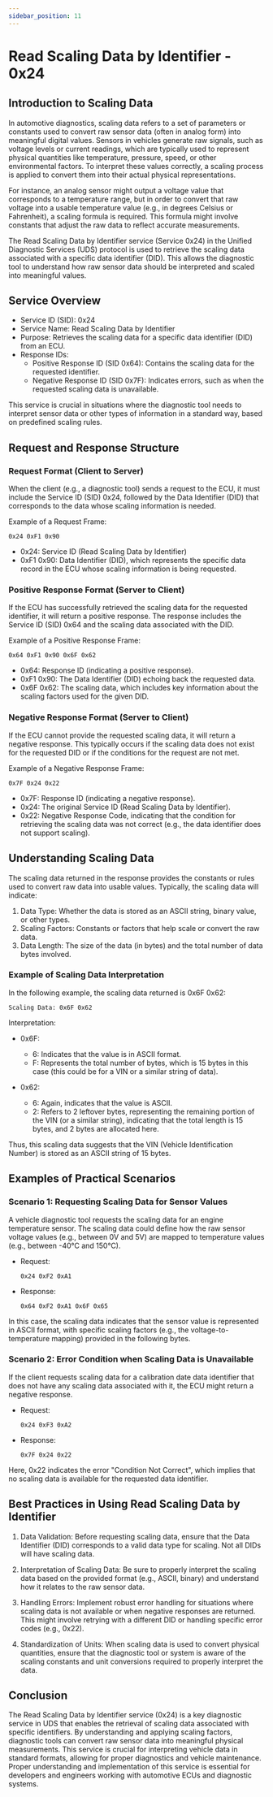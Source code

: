 ```yaml
---
sidebar_position: 11
---
```


# Read Scaling Data by Identifier - 0x24

## Introduction to Scaling Data

In automotive diagnostics, scaling data refers to a set of parameters or constants used to convert raw sensor data (often in analog form) into meaningful digital values. Sensors in vehicles generate raw signals, such as voltage levels or current readings, which are typically used to represent physical quantities like temperature, pressure, speed, or other environmental factors. To interpret these values correctly, a scaling process is applied to convert them into their actual physical representations.

For instance, an analog sensor might output a voltage value that corresponds to a temperature range, but in order to convert that raw voltage into a usable temperature value (e.g., in degrees Celsius or Fahrenheit), a scaling formula is required. This formula might involve constants that adjust the raw data to reflect accurate measurements.

The Read Scaling Data by Identifier service (Service 0x24) in the Unified Diagnostic Services (UDS) protocol is used to retrieve the scaling data associated with a specific data identifier (DID). This allows the diagnostic tool to understand how raw sensor data should be interpreted and scaled into meaningful values.

## Service Overview

- Service ID (SID): 0x24
- Service Name: Read Scaling Data by Identifier
- Purpose: Retrieves the scaling data for a specific data identifier (DID) from an ECU.
- Response IDs:
  - Positive Response ID (SID 0x64): Contains the scaling data for the requested identifier.
  - Negative Response ID (SID 0x7F): Indicates errors, such as when the requested scaling data is unavailable.

This service is crucial in situations where the diagnostic tool needs to interpret sensor data or other types of information in a standard way, based on predefined scaling rules.

## Request and Response Structure

### Request Format (Client to Server)

When the client (e.g., a diagnostic tool) sends a request to the ECU, it must include the Service ID (SID) 0x24, followed by the Data Identifier (DID) that corresponds to the data whose scaling information is needed.

Example of a Request Frame:
```
0x24 0xF1 0x90
```
- 0x24: Service ID (Read Scaling Data by Identifier)
- 0xF1 0x90: Data Identifier (DID), which represents the specific data record in the ECU whose scaling information is being requested.

### Positive Response Format (Server to Client)

If the ECU has successfully retrieved the scaling data for the requested identifier, it will return a positive response. The response includes the Service ID (SID) 0x64 and the scaling data associated with the DID.

Example of a Positive Response Frame:
```
0x64 0xF1 0x90 0x6F 0x62
```
- 0x64: Response ID (indicating a positive response).
- 0xF1 0x90: The Data Identifier (DID) echoing back the requested data.
- 0x6F 0x62: The scaling data, which includes key information about the scaling factors used for the given DID.

### Negative Response Format (Server to Client)

If the ECU cannot provide the requested scaling data, it will return a negative response. This typically occurs if the scaling data does not exist for the requested DID or if the conditions for the request are not met.

Example of a Negative Response Frame:
```
0x7F 0x24 0x22
```
- 0x7F: Response ID (indicating a negative response).
- 0x24: The original Service ID (Read Scaling Data by Identifier).
- 0x22: Negative Response Code, indicating that the condition for retrieving the scaling data was not correct (e.g., the data identifier does not support scaling).

## Understanding Scaling Data

The scaling data returned in the response provides the constants or rules used to convert raw data into usable values. Typically, the scaling data will indicate:
1. Data Type: Whether the data is stored as an ASCII string, binary value, or other types.
2. Scaling Factors: Constants or factors that help scale or convert the raw data.
3. Data Length: The size of the data (in bytes) and the total number of data bytes involved.

### Example of Scaling Data Interpretation

In the following example, the scaling data returned is 0x6F 0x62:

```
Scaling Data: 0x6F 0x62
```

Interpretation:
- 0x6F:
  - 6: Indicates that the value is in ASCII format.
  - F: Represents the total number of bytes, which is 15 bytes in this case (this could be for a VIN or a similar string of data).
  
- 0x62:
  - 6: Again, indicates that the value is ASCII.
  - 2: Refers to 2 leftover bytes, representing the remaining portion of the VIN (or a similar string), indicating that the total length is 15 bytes, and 2 bytes are allocated here.

Thus, this scaling data suggests that the VIN (Vehicle Identification Number) is stored as an ASCII string of 15 bytes.

## Examples of Practical Scenarios

### Scenario 1: Requesting Scaling Data for Sensor Values

A vehicle diagnostic tool requests the scaling data for an engine temperature sensor. The scaling data could define how the raw sensor voltage values (e.g., between 0V and 5V) are mapped to temperature values (e.g., between -40°C and 150°C).

- Request:
  ```
  0x24 0xF2 0xA1
  ```
- Response:
  ```
  0x64 0xF2 0xA1 0x6F 0x65
  ```

In this case, the scaling data indicates that the sensor value is represented in ASCII format, with specific scaling factors (e.g., the voltage-to-temperature mapping) provided in the following bytes.

### Scenario 2: Error Condition when Scaling Data is Unavailable

If the client requests scaling data for a calibration date data identifier that does not have any scaling data associated with it, the ECU might return a negative response.

- Request:
  ```
  0x24 0xF3 0xA2
  ```

- Response:
  ```
  0x7F 0x24 0x22
  ```

Here, 0x22 indicates the error "Condition Not Correct", which implies that no scaling data is available for the requested data identifier.

## Best Practices in Using Read Scaling Data by Identifier

1. Data Validation: Before requesting scaling data, ensure that the Data Identifier (DID) corresponds to a valid data type for scaling. Not all DIDs will have scaling data.
  
2. Interpretation of Scaling Data: Be sure to properly interpret the scaling data based on the provided format (e.g., ASCII, binary) and understand how it relates to the raw sensor data.

3. Handling Errors: Implement robust error handling for situations where scaling data is not available or when negative responses are returned. This might involve retrying with a different DID or handling specific error codes (e.g., 0x22).

4. Standardization of Units: When scaling data is used to convert physical quantities, ensure that the diagnostic tool or system is aware of the scaling constants and unit conversions required to properly interpret the data.

## Conclusion

The Read Scaling Data by Identifier service (0x24) is a key diagnostic service in UDS that enables the retrieval of scaling data associated with specific identifiers. By understanding and applying scaling factors, diagnostic tools can convert raw sensor data into meaningful physical measurements. This service is crucial for interpreting vehicle data in standard formats, allowing for proper diagnostics and vehicle maintenance. Proper understanding and implementation of this service is essential for developers and engineers working with automotive ECUs and diagnostic systems.